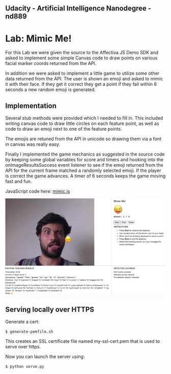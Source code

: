 ## Udacity - Artificial Intelligence Nanodegree - nd889

# Lab: Mimic Me!

For this Lab we were given the source to the Affectiva JS Demo SDK and asked to implement some simple Canvas code to draw points on various facial marker coords returned from the API.

In addition we were asked to implement a little game to utilize some other data returned from the API. The user is shown an emoji and asked to mimic it with their face. If they get it correct they get a point if they fail within 6 seconds a new random emoji is generated.

## Implementation

Several stub methods were provided which I needed to fill in. This included writing canvas code to draw little circles on each feature point, as well as code to draw an emoji next to one of the feature points.

The emojis are retuned from the API in unicode so drawing them via a font in canvas was really easy.

Finally I implemented the game mechanics as suggested in the source code by keeping some global variables for score and timers and hooking into the onImageResultsSuccess event listener to see if the emoji returned from the API for the current frame matched a randomly selected emoji. If the player is correct the game advances. A timer of 6 seconds keeps the game moving fast and fun.

JavaScript code here: [mimic.js](mimic.js)

![Mimic Me Game Play](img/screenshot.jpg)

## Serving locally over HTTPS

Generate a cert:
```
$ generate-pemfile.sh
```

This creates an SSL certificate file named my-ssl-cert.pem that is used to serve over https.

Now you can launch the server using:

```
$ python serve.py
```
